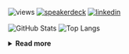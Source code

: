![views](https://komarev.com/ghpvc/?username=chck&color=blueviolet)
[![speakerdeck](https://img.shields.io/badge/Speaker_Deck-chck-8a2be2?style=flat-square&logo=speaker-deck)](https://speakerdeck.com/chck)
[![linkedin](https://img.shields.io/badge/LinkedIn-chck-8a2be2?style=flat-square&logo=linkedin)](https://www.linkedin.com/in/chck/)

<p align="left"> 
  <img alt="GitHub Stats" align="center" height="150" src="https://github-readme-stats-nine-umber-51.vercel.app/api?username=chck&count_private=true&show_icons=true&hide_title=true&theme=buefy" />
  <img alt="Top Langs" align="center" height="150" src="https://github-readme-stats-nine-umber-51.vercel.app/api/top-langs/?username=chck&layout=compact&count_private=true&show_icons=true&hide_title=true&theme=buefy" />
</p>

<details>
  <summary><b>Read more</b></summary>
  <br>

  <!--START_SECTION:waka-->
**🐱 My GitHub Data** 

> 📦 115.4 kB Used in GitHub's Storage 
 > 
> 🏆 26 Contributions in the Year 2025
 > 
> 💼 Opted to Hire
 > 
> 📜 133 Public Repositories 
 > 
> 🔑 24 Private Repositories 
 > 
**I'm a Night 🦉** 

```text
🌞 Morning                962 commits         ███░░░░░░░░░░░░░░░░░░░░░░   13.89 % 
🌆 Daytime                2192 commits        ████████░░░░░░░░░░░░░░░░░   31.65 % 
🌃 Evening                2009 commits        ███████░░░░░░░░░░░░░░░░░░   29.01 % 
🌙 Night                  1763 commits        ██████░░░░░░░░░░░░░░░░░░░   25.45 % 
```
📅 **I'm Most Productive on Thursday** 

```text
Monday                   1333 commits        █████░░░░░░░░░░░░░░░░░░░░   19.25 % 
Tuesday                  1043 commits        ████░░░░░░░░░░░░░░░░░░░░░   15.06 % 
Wednesday                1221 commits        ████░░░░░░░░░░░░░░░░░░░░░   17.63 % 
Thursday                 1653 commits        ██████░░░░░░░░░░░░░░░░░░░   23.87 % 
Friday                   677 commits         ██░░░░░░░░░░░░░░░░░░░░░░░   09.77 % 
Saturday                 417 commits         ██░░░░░░░░░░░░░░░░░░░░░░░   06.02 % 
Sunday                   582 commits         ██░░░░░░░░░░░░░░░░░░░░░░░   08.40 % 
```


📊 **This Week I Spent My Time On** 

```text
💬 Programming Languages: 
Markdown                 2 hrs 18 mins       ████████████████████░░░░░   81.57 % 
Git                      21 mins             ███░░░░░░░░░░░░░░░░░░░░░░   12.65 % 
gitignore                7 mins              █░░░░░░░░░░░░░░░░░░░░░░░░   04.68 % 
TOML                     1 min               ░░░░░░░░░░░░░░░░░░░░░░░░░   00.97 % 
gitrebase                0 secs              ░░░░░░░░░░░░░░░░░░░░░░░░░   00.13 % 

🔥 Editors: 
Obsidian                 2 hrs 18 mins       ████████████████████░░░░░   81.57 % 
Neovim                   29 mins             ████░░░░░░░░░░░░░░░░░░░░░   17.46 % 
RustRover                1 min               ░░░░░░░░░░░░░░░░░░░░░░░░░   00.97 % 
```

**I Mostly Code in Python** 

```text
Python                   44 repos            ████████░░░░░░░░░░░░░░░░░   33.08 % 
Jupyter Notebook         19 repos            ████░░░░░░░░░░░░░░░░░░░░░   14.29 % 
TypeScript               7 repos             █░░░░░░░░░░░░░░░░░░░░░░░░   05.26 % 
Dockerfile               5 repos             █░░░░░░░░░░░░░░░░░░░░░░░░   03.76 % 
Astro                    1 repo              ░░░░░░░░░░░░░░░░░░░░░░░░░   00.75 % 
```



**Timeline**

![Lines of Code chart](https://raw.githubusercontent.com/chck/chck/main/assets/bar_graph.png)


 Last Updated on 2025-01-07 01:54 UTC
<!--END_SECTION:waka-->
</details>

